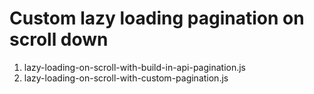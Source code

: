 # Custom lazy loading pagination on scroll down

1. lazy-loading-on-scroll-with-build-in-api-pagination.js
2. lazy-loading-on-scroll-with-custom-pagination.js
